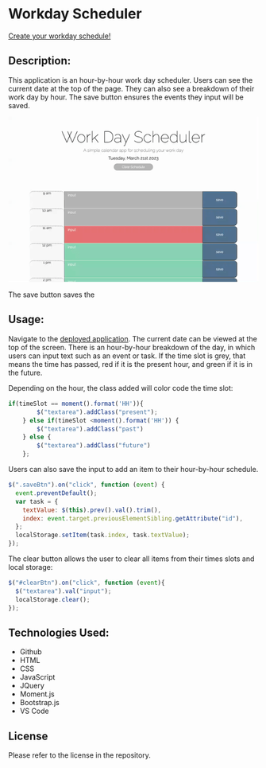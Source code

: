 # Workday Scheduler
[Create your workday schedule!](https://overtonr.github.io/workday-scheduler/)

## Description:
This application is an hour-by-hour work day scheduler. Users can see the current date at the top of the page. They can also see a breakdown of their work day by hour. The save button ensures the events they input will be saved.

![Screenshot of webpage](./develop/assets/demo.gif)


The save button saves the



## Usage: 
Navigate to the [deployed application](https://overtonr.github.io/workday-scheduler/).
The current date can be viewed at the top of the screen. There is an hour-by-hour breakdown of the day, in which users can input text such as an event or task. If the time slot is grey, that means the time has passed, red if it is the present hour, and green if it is in the future. 

Depending on the hour, the class added will color code the time slot:

```js
if(timeSlot == moment().format('HH')){
        $("textarea").addClass("present");
    } else if(timeSlot <moment().format('HH')) {
        $("textarea").addClass("past")
    } else {
        $("textarea").addClass("future")
    };
```


Users can also save the input to add an item to their hour-by-hour schedule.

```js
$(".saveBtn").on("click", function (event) {
  event.preventDefault();
  var task = {
    textValue: $(this).prev().val().trim(),
    index: event.target.previousElementSibling.getAttribute("id"),
  };
  localStorage.setItem(task.index, task.textValue);
});
```

The clear button allows the user to clear all items from their times slots and local storage:

```js
$("#clearBtn").on("click", function (event){
  $("textarea").val("input");
  localStorage.clear();
});
```

## Technologies Used:
* Github
* HTML
* CSS
* JavaScript
* JQuery
* Moment.js
* Bootstrap.js
* VS Code

## License 
Please refer to the license in the repository.